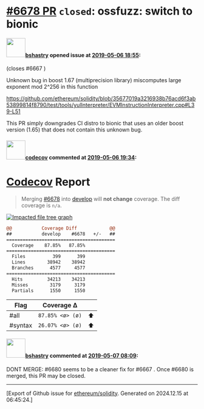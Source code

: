 # [\#6678 PR](https://github.com/ethereum/solidity/pull/6678) `closed`: ossfuzz: switch to bionic

#### <img src="https://avatars.githubusercontent.com/u/2388185?v=4" width="50">[bshastry](https://github.com/bshastry) opened issue at [2019-05-06 18:55](https://github.com/ethereum/solidity/pull/6678):

(closes #6667 )

Unknown bug in boost 1.67 (multiprecision library) miscomputes large exponent mod 2^256 in this function

https://github.com/ethereum/solidity/blob/35677019a3216938b76acd6f3ab53899814f8790/test/tools/yulInterpreter/EVMInstructionInterpreter.cpp#L39-L51

This PR simply downgrades CI distro to bionic that uses an older boost version (1.65) that does not contain this unknown bug.

#### <img src="https://avatars.githubusercontent.com/in/254?v=4" width="50">[codecov](https://github.com/apps/codecov) commented at [2019-05-06 19:34](https://github.com/ethereum/solidity/pull/6678#issuecomment-489746554):

# [Codecov](https://codecov.io/gh/ethereum/solidity/pull/6678?src=pr&el=h1) Report
> Merging [#6678](https://codecov.io/gh/ethereum/solidity/pull/6678?src=pr&el=desc) into [develop](https://codecov.io/gh/ethereum/solidity/commit/601439687e9dfbd4b9fa94a02b6bafdf5a1cd6a7?src=pr&el=desc) will **not change** coverage.
> The diff coverage is `n/a`.

[![Impacted file tree graph](https://codecov.io/gh/ethereum/solidity/pull/6678/graphs/tree.svg?width=650&token=87PGzVEwU0&height=150&src=pr)](https://codecov.io/gh/ethereum/solidity/pull/6678?src=pr&el=tree)

```diff
@@           Coverage Diff            @@
##           develop    #6678   +/-   ##
========================================
  Coverage    87.85%   87.85%           
========================================
  Files          399      399           
  Lines        38942    38942           
  Branches      4577     4577           
========================================
  Hits         34213    34213           
  Misses        3179     3179           
  Partials      1550     1550
```

| Flag | Coverage Δ | |
|---|---|---|
| #all | `87.85% <ø> (ø)` | :arrow_up: |
| #syntax | `26.07% <ø> (ø)` | :arrow_up: |

#### <img src="https://avatars.githubusercontent.com/u/2388185?v=4" width="50">[bshastry](https://github.com/bshastry) commented at [2019-05-07 08:09](https://github.com/ethereum/solidity/pull/6678#issuecomment-489979797):

DONT MERGE: #6680 seems to be a cleaner fix for #6667 . Once #6680 is merged, this PR may be closed.


-------------------------------------------------------------------------------



[Export of Github issue for [ethereum/solidity](https://github.com/ethereum/solidity). Generated on 2024.12.15 at 06:45:24.]
